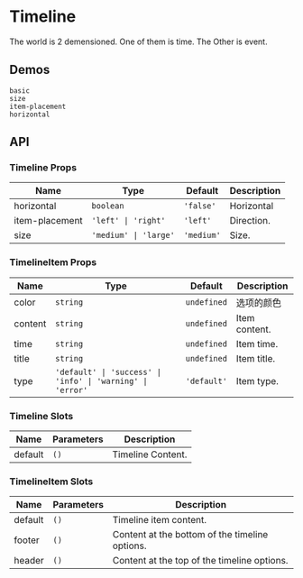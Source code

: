 # Timeline

The world is 2 demensioned. One of them is time. The Other is event.

## Demos

```demo
basic
size
item-placement
horizontal
```

## API

### Timeline Props

| Name           | Type                  | Default    | Description |
| -------------- | --------------------- | ---------- | ----------- |
| horizontal     | `boolean`             | `'false'`  | Horizontal  |
| item-placement | `'left' \| 'right'`   | `'left'`   | Direction.  |
| size           | `'medium' \| 'large'` | `'medium'` | Size.       |

### TimelineItem Props

| Name | Type | Default | Description |
| --- | --- | --- | --- |
| color | `string` | `undefined` | 选项的颜色 |
| content | `string` | `undefined` | Item content. |
| time | `string` | `undefined` | Item time. |
| title | `string` | `undefined` | Item title. |
| type | `'default' \| 'success' \| 'info' \| 'warning' \| 'error'` | `'default'` | Item type. |

### Timeline Slots

| Name    | Parameters | Description       |
| ------- | ---------- | ----------------- |
| default | `()`       | Timeline Content. |

### TimelineItem Slots

| Name    | Parameters | Description                                    |
| ------- | ---------- | ---------------------------------------------- |
| default | `()`       | Timeline item content.                         |
| footer  | `()`       | Content at the bottom of the timeline options. |
| header  | `()`       | Content at the top of the timeline options.    |

